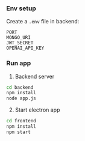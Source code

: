 ### Env setup

Create a `.env` file in backend:

```
PORT
MONGO_URI
JWT_SECRET
OPENAI_API_KEY
```

### Run app

1. Backend server
```bash
cd backend
npm install
node app.js
```

2. Start electron app
```bash
cd frontend
npm install
npm start
```
